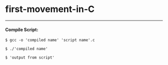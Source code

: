 # first-movement-in-C

---
#### Compile Script:
`$ gcc -o 'compiled name' 'script name'.c`

`$ ./'compiled name'`

`$ 'output from script'`
